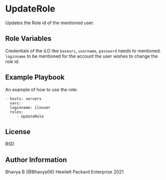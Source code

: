 UpdateRole
=========

Updates the Role id of the mentioned user.

Role Variables
--------------

Credentials of the iLO like `baseuri`, `username`, `password` needs to mentioned.
`loginname` to be mentioned for the account the user wishes to change the role id.

Example Playbook
----------------

An example of how to use the role: 

    - hosts: servers
      vars:
      loginname: ilouser
      roles:
         - UpdateRole
         
License
-------

BSD

Author Information
------------------

Bhavya B (@Bhavya06) Hewlett Packard Enterprise 2021 
